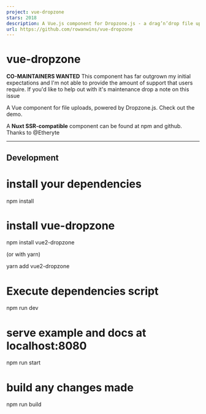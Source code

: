 ```yaml
---
project: vue-dropzone
stars: 2018
description: A Vue.js component for Dropzone.js - a drag’n’drop file uploads utility with image previews
url: https://github.com/rowanwins/vue-dropzone
---
```


vue-dropzone
============

**CO-MAINTAINERS WANTED** This component has far outgrown my initial expectations and I'm not able to provide the amount of support that users require. If you'd like to help out with it's maintenance drop a note on this issue

A Vue component for file uploads, powered by Dropzone.js. Check out the demo.

A **Nuxt SSR-compatible** component can be found at npm and github. Thanks to @Etheryte

* * *

Development
-----------

# install your dependencies
npm install

# install vue-dropzone
npm install vue2-dropzone

(or with yarn)

yarn add vue2-dropzone

# Execute dependencies script 
npm run dev

# serve example and docs at localhost:8080
npm run start

# build any changes made
npm run build
